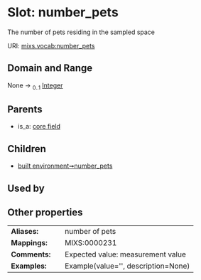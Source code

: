 
# Slot: number_pets


The number of pets residing in the sampled space

URI: [mixs.vocab:number_pets](https://w3id.org/mixs/vocab/number_pets)


## Domain and Range

None &#8594;  <sub>0..1</sub> [Integer](types/Integer.md)

## Parents

 *  is_a: [core field](core_field.md)

## Children

 *  [built environment➞number_pets](built_environment_number_pets.md)

## Used by


## Other properties

|  |  |  |
| --- | --- | --- |
| **Aliases:** | | number of pets |
| **Mappings:** | | MIXS:0000231 |
| **Comments:** | | Expected value: measurement value |
| **Examples:** | | Example(value='', description=None) |

